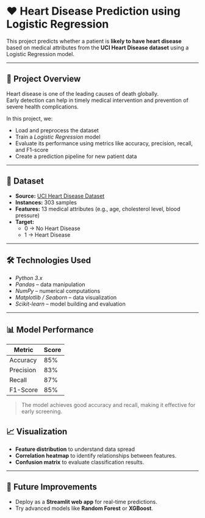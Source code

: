 # ❤️ Heart Disease Prediction using Logistic Regression

This project predicts whether a patient is **likely to have heart disease** based on medical attributes from the **UCI Heart Disease dataset** using a Logistic Regression model.

---

## 📌 Project Overview
Heart disease is one of the leading causes of death globally.  
Early detection can help in timely medical intervention and prevention of severe health complications.  

In this project, we:
- Load and preprocess the dataset
- Train a *Logistic Regression* model
- Evaluate its performance using metrics like accuracy, precision, recall, and F1-score
- Create a prediction pipeline for new patient data

---

## 📂 Dataset
- **Source:** [UCI Heart Disease Dataset](https://archive.ics.uci.edu/ml/datasets/Heart+Disease)  
- **Instances:** 303 samples  
- **Features:** 13 medical attributes (e.g., age, cholesterol level, blood pressure)  
- **Target:**  
  - 0 → No Heart Disease  
  - 1 → Heart Disease  

---

## 🛠️ Technologies Used
- *Python 3.x*
- *Pandas* – data manipulation  
- *NumPy* – numerical computations  
- *Matplotlib / Seaborn* – data visualization  
- *Scikit-learn* – model building and evaluation  

---

## 📊 Model Performance
| Metric      | Score |
|-------------|-------|
| Accuracy    | 85%   |
| Precision   | 83%   |
| Recall      | 87%   |
| F1-Score    | 85%   |

> The model achieves good accuracy and recall, making it effective for early screening.

## 📈 Visualization
- **Feature distribution** to understand data spread  
- **Correlation heatmap** to identify relationships between features.  
- **Confusion matrix** to evaluate classification results.  

---

## 🔮 Future Improvements
- Deploy as a **Streamlit web app** for real-time predictions.
- Try advanced models like **Random Forest** or **XGBoost**.  
